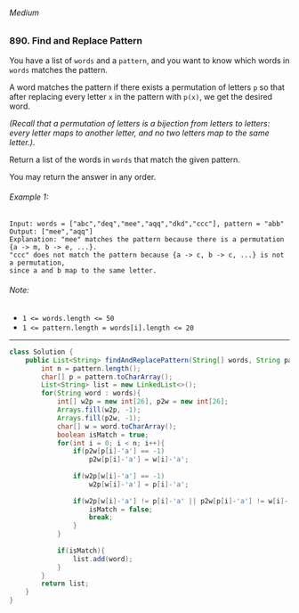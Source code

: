 ###### Medium

### 890. Find and Replace Pattern

You have a list of `words` and a `pattern`, and you want to know which words in `words` matches the pattern.  

A word matches the pattern if there exists a permutation of letters `p` so that after replacing every letter `x` in the pattern with `p(x)`, we get the desired word.  

_(Recall that a permutation of letters is a bijection from letters to letters: every letter maps to another letter, and no two letters map to the same letter.)_. 

Return a list of the words in `words` that match the given pattern.   

You may return the answer in any order.  

###### Example 1:
```
Input: words = ["abc","deq","mee","aqq","dkd","ccc"], pattern = "abb"
Output: ["mee","aqq"]
Explanation: "mee" matches the pattern because there is a permutation {a -> m, b -> e, ...}. 
"ccc" does not match the pattern because {a -> c, b -> c, ...} is not a permutation,
since a and b map to the same letter.
```

###### Note:
- `1 <= words.length <= 50`
- `1 <= pattern.length = words[i].length <= 20`

***

```java
class Solution {
    public List<String> findAndReplacePattern(String[] words, String pattern) {
        int n = pattern.length();
        char[] p = pattern.toCharArray();
        List<String> list = new LinkedList<>();
        for(String word : words){
            int[] w2p = new int[26], p2w = new int[26];
            Arrays.fill(w2p, -1);
            Arrays.fill(p2w, -1);
            char[] w = word.toCharArray();
            boolean isMatch = true;
            for(int i = 0; i < n; i++){
                if(p2w[p[i]-'a'] == -1)
                    p2w[p[i]-'a'] = w[i]-'a';
                
                if(w2p[w[i]-'a'] == -1)
                    w2p[w[i]-'a'] = p[i]-'a';
                
                if(w2p[w[i]-'a'] != p[i]-'a' || p2w[p[i]-'a'] != w[i]-'a'){
                    isMatch = false;
                    break;   
                }
            }   
            
            if(isMatch){
                list.add(word);
            }
        }
        return list;
    }
}
```
